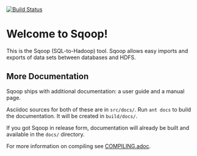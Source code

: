 [![Build Status](https://travis-ci.org/apache/sqoop.svg?branch=trunk)](https://travis-ci.org/apache/sqoop)

# Welcome to Sqoop!

This is the Sqoop (SQL-to-Hadoop) tool. Sqoop allows easy imports and
exports of data sets between databases and HDFS.

## More Documentation

Sqoop ships with additional documentation: a user guide and a manual page.

Asciidoc sources for both of these are in `src/docs/`. Run `ant docs` to build
the documentation. It will be created in `build/docs/`.

If you got Sqoop in release form, documentation will already be built and
available in the `docs/` directory.

For more information on compiling see  [COMPILING.adoc](COMPILING.adoc).
